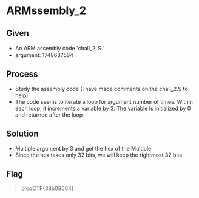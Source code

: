 # ARMssembly_2

## Given 
- An ARM assembly code 'chall_2.Ｓ'
- argument: 1748687564

## Process
- Study the assembly code (I have made comments on the chall_2.S to help)
- The code seems to iterate a loop for argument number of times. Within each loop, it increments a variable by 3. The variable is initialized by 0 and returned after the loop

## Solution
- Multiple argument by 3 and get the hex of the Multiple
- Since the hex takes only 32 bits, we will keep the rightmost 32 bits

## Flag
> picoCTF{38b09064}